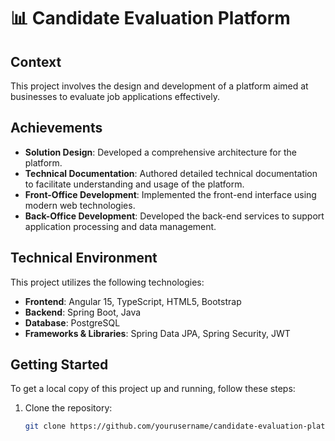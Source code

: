 # 📊 Candidate Evaluation Platform

## Context
This project involves the design and development of a platform aimed at businesses to evaluate job applications effectively.

## Achievements
- **Solution Design**: Developed a comprehensive architecture for the platform.
- **Technical Documentation**: Authored detailed technical documentation to facilitate understanding and usage of the platform.
- **Front-Office Development**: Implemented the front-end interface using modern web technologies.
- **Back-Office Development**: Developed the back-end services to support application processing and data management.

## Technical Environment
This project utilizes the following technologies:
- **Frontend**: Angular 15, TypeScript, HTML5, Bootstrap
- **Backend**: Spring Boot, Java
- **Database**: PostgreSQL
- **Frameworks & Libraries**: Spring Data JPA, Spring Security, JWT

## Getting Started
To get a local copy of this project up and running, follow these steps:

1. Clone the repository:
   ```bash
   git clone https://github.com/yourusername/candidate-evaluation-platform.git
